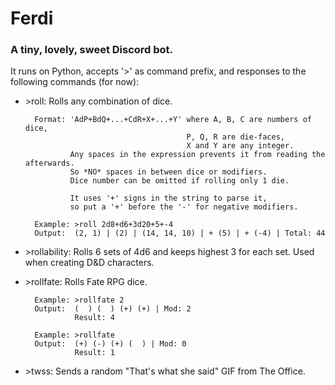 # Ferdi

### A tiny, lovely, sweet Discord bot.

It runs on Python, accepts '&gt;' as command prefix,
and responses to the following commands (for now):

- &gt;roll: Rolls any combination of dice.

        Format: 'AdP+BdQ+...+CdR+X+...+Y' where A, B, C are numbers of dice,
                                          P, Q, R are die-faces, 
                                          X and Y are any integer.
                Any spaces in the expression prevents it from reading the afterwards.
                So *NO* spaces in between dice or modifiers.
                Dice number can be omitted if rolling only 1 die.

                It uses '+' signs in the string to parse it, 
                so put a '+' before the '-' for negative modifiers.
        
        Example: >roll 2d8+d6+3d20+5+-4
        Output:  (2, 1) | (2) | (14, 14, 10) | + (5) | + (-4) | Total: 44

- &gt;rollability: Rolls 6 sets of 4d6 and keeps highest 3 for each set.
        Used when creating D&D characters.

- &gt;rollfate: Rolls Fate RPG dice.
        
        Example: >rollfate 2
        Output:  (  ) (  ) (+) (+) | Mod: 2 
                 Result: 4

        Example: >rollfate
        Output:  (+) (-) (+) (  ) | Mod: 0 
                 Result: 1

- &gt;twss: Sends a random "That's what she said" GIF from The Office.